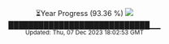<p align="center">
⏳Year Progress (93.36 %) <img src="https://file5s.ratemyserver.net/mobs/1062.gif"><br>
████████████████████████████▁▁ <br>
<sub>Updated: Thu, 07 Dec 2023 18:02:53 GMT</sub>
</p>

